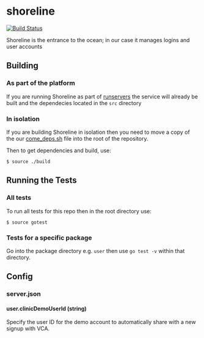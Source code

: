 shoreline
=========

[![Build Status](https://travis-ci.com/tidepool-org/shoreline.png)](https://travis-ci.com/tidepool-org/shoreline)

Shoreline is the entrance to the ocean; in our case it manages logins and user accounts

## Building

### As part of the platform

If you are running Shoreline as part of [runservers](http://developer.tidepool.io/starting-up-services/ 'Tidepool: Starting up services') the service will already be built and the dependecies located in the `src` directory

### In isolation

If you are building Shoreline in isolation then you need to move a copy of the our [come_deps.sh](https://github.com/tidepool-org/tools/blob/master/come_deps.sh) file into the root of the repository.

Then to get dependencies and build, use:

```
$ source ./build
```

## Running the Tests

### All tests

To run all tests for this repo then in the root directory use:

```
$ source gotest
```

### Tests for a specific package

Go into the package directory e.g. `user` then use `go test -v` within that directory.

## Config

### server.json

#### user.clinicDemoUserId (string)

Specify the user ID for the demo account to automatically share with a new signup with VCA.
```